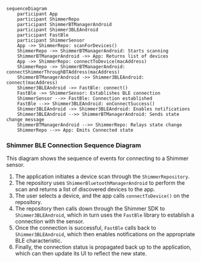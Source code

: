 ```mermaid
sequenceDiagram
    participant App
    participant ShimmerRepo
    participant ShimmerBTManagerAndroid
    participant Shimmer3BLEAndroid
    participant FastBle
    participant ShimmerSensor
    App ->> ShimmerRepo: scanForDevices()
    ShimmerRepo ->> ShimmerBTManagerAndroid: Starts scanning
    ShimmerBTManagerAndroid ->> App: Returns list of devices
    App ->> ShimmerRepo: connectToDevice(macAddress)
    ShimmerRepo ->> ShimmerBTManagerAndroid: connectShimmerThroughBTAddress(macAddress)
    ShimmerBTManagerAndroid ->> Shimmer3BLEAndroid: connect(macAddress)
    Shimmer3BLEAndroid ->> FastBle: connect()
    FastBle ->> ShimmerSensor: Establishes BLE connection
    ShimmerSensor -->> FastBle: Connection established
    FastBle -->> Shimmer3BLEAndroid: onConnectSuccess()
    Shimmer3BLEAndroid ->> Shimmer3BLEAndroid: Enables notifications
    Shimmer3BLEAndroid -->> ShimmerBTManagerAndroid: Sends state change message
    ShimmerBTManagerAndroid -->> ShimmerRepo: Relays state change
    ShimmerRepo -->> App: Emits Connected state
```

### Shimmer BLE Connection Sequence Diagram

This diagram shows the sequence of events for connecting to a Shimmer sensor.

1. The application initiates a device scan through the `ShimmerRepository`.
2. The repository uses `ShimmerBluetoothManagerAndroid` to perform the scan and returns a list of discovered devices to
   the app.
3. The user selects a device, and the app calls `connectToDevice()` on the repository.
4. The repository then calls down through the Shimmer SDK to `Shimmer3BLEAndroid`, which in turn uses the `FastBle`
   library to establish a connection with the sensor.
5. Once the connection is successful, `FastBle` calls back to `Shimmer3BLEAndroid`, which then enables notifications on
   the appropriate BLE characteristic.
6. Finally, the connection status is propagated back up to the application, which can then update its UI to reflect the
   new state.
